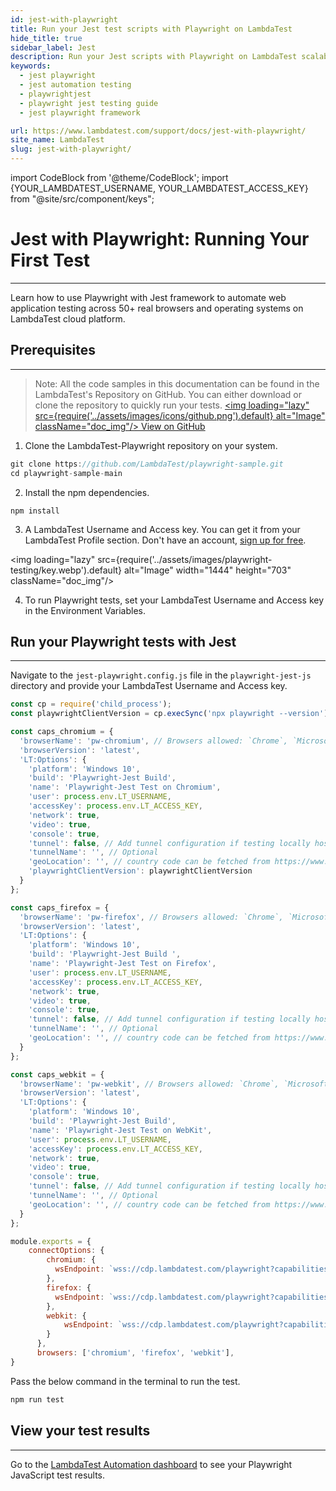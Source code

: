 ```yaml
---
id: jest-with-playwright
title: Run your Jest test scripts with Playwright on LambdaTest
hide_title: true
sidebar_label: Jest
description: Run your Jest scripts with Playwright on LambdaTest scalable cloud grid of 50+ real desktop browsers and operating systems.
keywords:
  - jest playwright
  - jest automation testing
  - playwrightjest 
  - playwright jest testing guide
  - jest playwright framework

url: https://www.lambdatest.com/support/docs/jest-with-playwright/
site_name: LambdaTest
slug: jest-with-playwright/
---
```


import CodeBlock from '@theme/CodeBlock';
import {YOUR_LAMBDATEST_USERNAME, YOUR_LAMBDATEST_ACCESS_KEY} from "@site/src/component/keys";

<script type="application/ld+json"
      dangerouslySetInnerHTML={{ __html: JSON.stringify({
       "@context": "https://schema.org",
        "@type": "BreadcrumbList",
        "itemListElement": [{
          "@type": "ListItem",
          "position": 1,
          "name": "Home",
          "item": "https://www.lambdatest.com"
        },{
          "@type": "ListItem",
          "position": 2,
          "name": "Support",
          "item": "https://www.lambdatest.com/support/docs/"
        },{
          "@type": "ListItem",
          "position": 3,
          "name": "Jest with Playwright",
          "item": "https://www.lambdatest.com/support/docs/jest-with-playwright/"
        }]
      })
    }}
></script>

# Jest with Playwright: Running Your First Test
* * *

Learn how to use Playwright with Jest framework to automate web application testing across 50+ real browsers and operating systems on LambdaTest cloud platform.

## Prerequisites
***

>Note: All the code samples in this documentation can be found in the LambdaTest's Repository on GitHub. You can either download or clone the repository to quickly run your tests.
<a href="https://github.com/LambdaTest/playwright-sample/tree/main/playwright-test-js" className="github__anchor"><img loading="lazy" src={require('../assets/images/icons/github.png').default} alt="Image"  className="doc_img"/> View on GitHub</a>

1. Clone the LambdaTest-Playwright repository on your system.

```js
git clone https://github.com/LambdaTest/playwright-sample.git
cd playwright-sample-main
```

2. Install the npm dependencies.

```
npm install
```

3. A LambdaTest Username and Access key. You can get it from your LambdaTest Profile section. Don't have an account, [sign up for free](https://accounts.lambdatest.com/register).

<img loading="lazy" src={require('../assets/images/playwright-testing/key.webp').default} alt="Image" width="1444" height="703"  className="doc_img"/>

4. To run Playwright tests, set your LambdaTest Username and Access key in the Environment Variables.


## Run your Playwright tests with Jest
---

Navigate to the `jest-playwright.config.js` file in the `playwright-jest-js` directory and provide your LambdaTest Username and Access key.

```js
const cp = require('child_process');
const playwrightClientVersion = cp.execSync('npx playwright --version').toString().trim().split(' ')[1];

const caps_chromium = {
  'browserName': 'pw-chromium', // Browsers allowed: `Chrome`, `MicrosoftEdge`, `pw-chromium`, `pw-firefox` and `pw-webkit`
  'browserVersion': 'latest',
  'LT:Options': {
    'platform': 'Windows 10',
    'build': 'Playwright-Jest Build',
    'name': 'Playwright-Jest Test on Chromium',
    'user': process.env.LT_USERNAME,
    'accessKey': process.env.LT_ACCESS_KEY,
    'network': true,
    'video': true,
    'console': true,
    'tunnel': false, // Add tunnel configuration if testing locally hosted webpage
    'tunnelName': '', // Optional
    'geoLocation': '', // country code can be fetched from https://www.lambdatest.com/capabilities-generator/
    'playwrightClientVersion': playwrightClientVersion
  }
};

const caps_firefox = {
  'browserName': 'pw-firefox', // Browsers allowed: `Chrome`, `MicrosoftEdge`, `pw-chromium`, `pw-firefox` and `pw-webkit`
  'browserVersion': 'latest',
  'LT:Options': {
    'platform': 'Windows 10',
    'build': 'Playwright-Jest Build ',
    'name': 'Playwright-Jest Test on Firefox',
    'user': process.env.LT_USERNAME,
    'accessKey': process.env.LT_ACCESS_KEY,
    'network': true,
    'video': true,
    'console': true,
    'tunnel': false, // Add tunnel configuration if testing locally hosted webpage
    'tunnelName': '', // Optional
    'geoLocation': '', // country code can be fetched from https://www.lambdatest.com/capabilities-generator/
  }
};

const caps_webkit = {
  'browserName': 'pw-webkit', // Browsers allowed: `Chrome`, `MicrosoftEdge`, `pw-chromium`, `pw-firefox` and `pw-webkit`
  'browserVersion': 'latest',
  'LT:Options': {
    'platform': 'Windows 10',
    'build': 'Playwright-Jest Build',
    'name': 'Playwright-Jest Test on WebKit',
    'user': process.env.LT_USERNAME,
    'accessKey': process.env.LT_ACCESS_KEY,
    'network': true,
    'video': true,
    'console': true,
    'tunnel': false, // Add tunnel configuration if testing locally hosted webpage
    'tunnelName': '', // Optional
    'geoLocation': '', // country code can be fetched from https://www.lambdatest.com/capabilities-generator/
  }
};

module.exports = {
    connectOptions: {
        chromium: {
          wsEndpoint: `wss://cdp.lambdatest.com/playwright?capabilities=${encodeURIComponent(JSON.stringify(caps_chromium))}`
        },
        firefox: {
          wsEndpoint: `wss://cdp.lambdatest.com/playwright?capabilities=${encodeURIComponent(JSON.stringify(caps_firefox))}`
        },
        webkit: {
            wsEndpoint: `wss://cdp.lambdatest.com/playwright?capabilities=${encodeURIComponent(JSON.stringify(caps_webkit))}`
        }
      },
      browsers: ['chromium', 'firefox', 'webkit'],
}
```

Pass the below command in the terminal to run the test.

```js
npm run test
```

## View your test results
---

Go to the [LambdaTest Automation dashboard](https://automation.lambdatest.com/build) to see your Playwright JavaScript test results.




